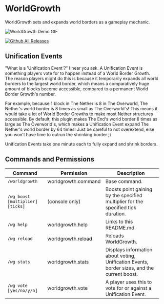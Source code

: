 # WorldGrowth
WorldGrowth sets and expands world borders as a gameplay mechanic.

![WorldGrowth Demo GIF](wgdemo.gif)

[![Github All Releases](https://img.shields.io/github/downloads/lichenaut/WorldGrowth/total.svg)]()

## Unification Events
"What is a 'Unification Event'?" I hear you ask. A Unification Event is something players vote for to happen instead of a World Border Growth. The reason players might do this is because it temporarily expands all world borders to the largest world border, which means a comparatively huge amount of blocks become accessible, compared to a permanent World Border Growth's number.<br>

For example, because 1 block in The Nether is 8 in The Overworld, The Nether's world border is 8 times as small as The Overworld's! This means it would take a lot of World Border Growths to make most Nether structures accessible. By default, this plugin makes The End's world border 8 times as large as The Overworld's, which makes a Unification Event expand The Nether's world border by 64 times! Just be careful to not overextend, else you won't have time to outrun the shrinking border ;)<br>

Unification Events take one minute each to fully expand and shrink borders.

## Commands and Permissions
| Command               | Permission          | Description                                                                                        |
|-----------------------|---------------------|----------------------------------------------------------------------------------------------------|
| `/worldgrowth`        | worldgrowth.command | Base command.                                                                                     |
| `/wg boost [multiplier] [ticks]` | (console only)       | Boosts point gaining by the specified multiplier for the specified tick duration.               |
| `/wg help`            | worldgrowth.help    | Links to this README.md.                                                                          |
| `/wg reload`          | worldgrowth.reload  | Reloads WorldGrowth.                                                                              |
| `/wg stats`           | worldgrowth.stats   | Displays information about voting, Unification Events, border sizes, and the current boost.      |
| `/wg vote [yes/no/y/n]` | worldgrowth.vote  | A player uses this to vote for or against a Unification Event.                                    |

